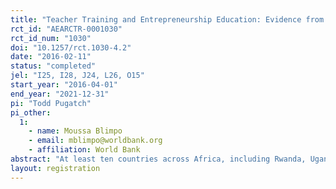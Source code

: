 ```yaml
---
title: "Teacher Training and Entrepreneurship Education: Evidence from a Curriculum Reform in Rwanda"
rct_id: "AEARCTR-0001030"
rct_id_num: "1030"
doi: "10.1257/rct.1030-4.2"
date: "2016-02-11"
status: "completed"
jel: "I25, I28, J24, L26, O15"
start_year: "2016-04-01"
end_year: "2021-12-31"
pi: "Todd Pugatch"
pi_other:
  1:
    - name: Moussa Blimpo
    - email: mblimpo@worldbank.org
    - affiliation: World Bank
abstract: "At least ten countries across Africa, including Rwanda, Uganda, Zambia and Namibia, are currently undergoing secondary curriculum reforms to teach youth the skills they need to succeed after school. Yet many of these reforms are not effective due to implementation challenges, particularly the prevalence of traditional rote-memorization pedagogy. This study will examine pedagogy-targeted curriculum reform and teacher training in the delivery of Rwanda’s revised secondary school entrepreneurship curriculum, to be introduced in 2016. A subset of schools will be randomly selected to receive two years of ongoing teacher training on the curriculum. A control group will receive the curriculum only. The study will measure impact on student academic and life outcomes over a period of three years. The results will inform government efforts to implement competency-based curriculum reforms in secondary schools across Africa."
layout: registration
---
```



